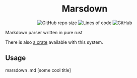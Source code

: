 <div align="center">

# Marsdown

![GitHub repo size](https://img.shields.io/github/repo-size/Wafelack/marsdown?label=Size&style=flat-square)
![Lines of code](https://img.shields.io/tokei/lines/github/wafelack/marsdown?label=Total%20lines&style=flat-square)
![GitHub](https://img.shields.io/github/license/wafelack/marsdown?label=Licensed%20under&style=flat-square)

</div>

Markdown parser written in pure rust

There is also [a crate](https://crates.io/crates/parsedown) available with this system.

## Usage

marsdown <filename>.md [some cool title]
